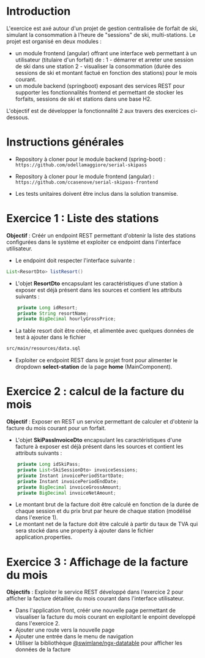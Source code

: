 # Introduction
L'exercice est axé autour d'un projet de gestion centralisée de forfait de ski, simulant la consommation à l'heure de "sessions" de ski, multi-stations. Le projet est organisé en deux modules : 
- un module frontend (angular) offrant une interface web permettant à un utilisateur (titulaire d'un forfait) de :
	1 - démarrer et arreter une session de ski dans une station
	2 - visualiser la consommation (durée des sessions de ski et montant factué en fonction des stations) pour le mois courant. 
- un module backend (springboot) exposant des services REST pour supporter les fonctionnalités frontend et permettant de stocker les forfaits, sessions de ski et stations dans une base H2.

L'objectif est de développer la fonctionnalité 2 aux travers des exercices ci-dessous.

# Instructions générales
- Repository à cloner pour le module backend (spring-boot) :
```https://github.com/odellamaggiore/serial-skipass```

- Repository à cloner pour le module frontend (angular) :
```https://github.com/ccasenove/serial-skipass-frontend```

- Les tests unitaires doivent être inclus dans la solution transmise.

# Exercice 1 : Liste des stations
**Objectif** : Créér un endpoint REST permettant d'obtenir la liste des stations configurées dans le système et exploiter ce endpoint dans l'interface utilisateur.

- Le endpoint doit respecter l'interface suivante : 
```java
List<ResortDto> listResort()
```
- L'objet **ResortDto** encapsulant les caractéristiques d'une station à exposer est déjà présent dans les sources et contient les attributs suivants :
```java
	private Long idResort;
	private String resortName;
	private BigDecimal hourlyGrossPrice;
```
- La table resort doit être créée, et alimentée avec quelques données de test à ajouter dans le fichier 
```sh
src/main/resources/data.sql
```

- Exploiter ce endpoint REST dans le projet front pour alimenter le dropdown **select-station** de la page **home** (MainComponent).

# Exercice 2 : calcul de la facture du mois
**Objectif** : Exposer en REST un service permettant de calculer et d'obtenir la facture du mois courant pour un forfait.

- L'objet **SkiPassInvoiceDto** encapsulant les caractéristiques d'une facture à exposer est déjà présent dans les sources et contient les attributs suivants : 
```java
 	private Long idSkiPass;
 	private List<SkiSessionDto> invoiceSessions;
 	private Instant invoicePeriodStartDate;
 	private Instant invoicePeriodEndDate;
 	private BigDecimal invoiceGrossAmount;
 	private BigDecimal invoiceNetAmount;
```
- Le montant brut de la facture doit être calculé en fonction de la durée de chaque session et du prix brut par heure de chaque station (modélisé dans l'exerice 1).
- Le montant net de la facture doit être calculé à partir du taux de TVA qui sera stocké dans une property à ajouter dans le fichier application.properties.

# Exercice 3 : Affichage de la facture du mois
**Objectifs** : Exploiter le service REST développé dans l'exercice 2 pour afficher la facture détaillée du mois courant dans l'interface utilisateur.

- Dans l'application front, créér une nouvelle page permettant de visualiser la facture du mois courant en exploitant le enpoint developpé dans l'exercice 2.
- Ajouter une route vers la nouvelle page
- Ajouter une entrée dans le menu de navigation
- Utiliser la bibliothèque [@swimlane/ngx-datatable](https://www.npmjs.com/package/@swimlane/ngx-datatable) pour afficher les données de la facture

